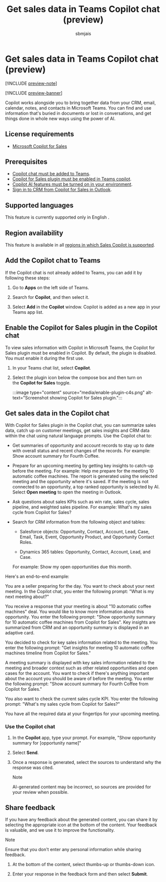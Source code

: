 ﻿---
title: Get sales data in Teams Copilot chat (preview)
description: Maximize CRM data with AI-powered Teams Copilot chat, offering sales insights and summaries from emails, calendars, notes, and contacts.
ms.date: 05/23/2024
ms.topic: article
ms.service: microsoft-sales-copilot
author: sbmjais
ms.author: shjais
ms.custom:
  - ai-gen-docs-bap
  - ai-gen-desc
  - ai-seo-date:05/14/2024
---

# Get sales data in Teams Copilot chat (preview)

[!INCLUDE [preview-note](~/../shared-content/shared/preview-includes/preview-note.md)]

[!INCLUDE [preview-banner](~/../shared-content/shared/preview-includes/preview-banner.md)]

Copilot works alongside you to bring together data from your CRM, email, calendar, notes, and contacts in Microsoft Teams. You can find and use information that's buried in documents or lost in conversations, and get things done in whole new ways using the power of AI.

## License requirements

-   [Microsoft Copilot for Sales](https://www.microsoft.com/ai/microsoft-sales-copilot#featuresandpricing)

## Prerequisites

-   [Copilot chat must be added to Teams](#add-the-copilot-chat-to-teams).
-   [Copilot for Sales plugin must be enabled in Teams copilot](#enable-the-copilot-for-sales-plugin-in-the-copilot-chat).
-   [Copilot AI features must be turned on in your environment](suggested-replies.md).
-   [Sign in to CRM from Copilot for Sales in Outlook](sign-in-crm-outlook.md).

## Supported languages

This feature is currently supported only in English .

## Region availability

This feature is available in all [regions in which Sales Copilot is supported](/microsoft-sales-copilot/introduction#region-availability).

## Add the Copilot chat to Teams

If the Copilot chat is not already added to Teams, you can add it by following these steps:

1.  Go to **Apps** on the left side of Teams.

2.  Search for **Copilot**, and then select it.

3.  Select **Add** in the **Copilot** window. Copilot is added as a new app in your Teams app list.

## Enable the Copilot for Sales plugin in the Copilot chat 

To view sales information with Copilot in Microsoft Teams, the Copilot for Sales plugin must be enabled in Copilot. By default, the plugin is disabled. You must enable it during the first use.

1.  In your Teams chat list, select **Copilot**.

2.  Select the plugin icon below the compose box and then turn on the **Copilot for Sales** toggle.

    :::image type="content" source="media/enable-plugin-c4s.png" alt-text="Screenshot showing Copilot for Sales plugin.":::

## Get sales data in the Copilot chat

With Copilot for Sales plugin in the Copilot chat, you can summarize sales data, catch up on customer meetings, get sales insights and CRM data within the chat using natural language prompts. Use the Copilot chat to:

-   Get summaries of opportunity and account records to stay up to date with overall status and recent changes of the records. For example: Show account summary for Fourth Coffee.

-   Prepare for an upcoming meeting by getting key insights to catch-up before the meeting. For example: Help me prepare for the meeting 10 automatic coffee machines. The report is generated using the selected meeting and the opportunity where it's saved. If the meeting is not connected to an opportunity, a top ranked opportunity is selected by AI. Select **Open meeting** to open the meeting in Outlook.

-   Ask questions about sales KPIs such as win rate, sales cycle, sales pipeline, and weighted sales pipeline. For example: What's my sales cycle from Copilot for Sales?

-   Search for CRM information from the following object and tables:

    -   Salesforce objects: Opportunity, Contact, Account, Lead, Case, Email, Task, Event, Opportunity Product, and Opportunity Contact Roles.

    -   Dynamics 365 tables: Opportunity, Contact, Account, Lead, and Case.

    For example: Show my open opportunities due this month.

Here's an end-to-end example:

You are a seller preparing for the day. You want to check about your next meeting. In the Copilot chat, you enter the following prompt: "What is my next meeting about?"

You receive a response that your meeting is about "10 automatic coffee machines" deal. You would like to know more information about this opportunity. You enter the following prompt: "Show opportunity summary for 10 automatic coffee machines from Copilot for Sales". Key insights are summarized from CRM and an opportunity summary is displayed in an adaptive card.

You decided to check for key sales information related to the meeting. You enter the following prompt: "Get insights for meeting 10 automatic coffee machines timeline from Copilot for Sales."

A meeting summary is displayed with key sales information related to the meeting and broader context such as other related opportunities and open cases for the account. You want to check if there's anything important about the account you should be aware of before the meeting. You enter the following prompt: "Show account summary for Fourth Coffee from Copilot for Sales."

You also want to check the current sales cycle KPI. You enter the following prompt: "What's my sales cycle from Copilot for Sales?"

You have all the required data at your fingertips for your upcoming meeting.

### Use the Copilot chat

1.  In the **Copilot** app, type your prompt. For example, "Show opportunity summary for \[opportunity name\]"

2.  Select **Send**.

3.  Once a response is generated, select the sources to understand why the response was cited.

    > [!NOTE]
    > AI-generated content may be incorrect, so sources are provided for your review when possible.

## Share feedback

If you have any feedback about the generated content, you can share it by selecting the appropriate icon at the bottom of the content. Your feedback is valuable, and we use it to improve the functionality.

> [!NOTE]
> Ensure that you don't enter any personal information while sharing feedback.

1.  At the bottom of the content, select thumbs-up or thumbs-down icon.

2.  Enter your response in the feedback form and then select **Submit**.

